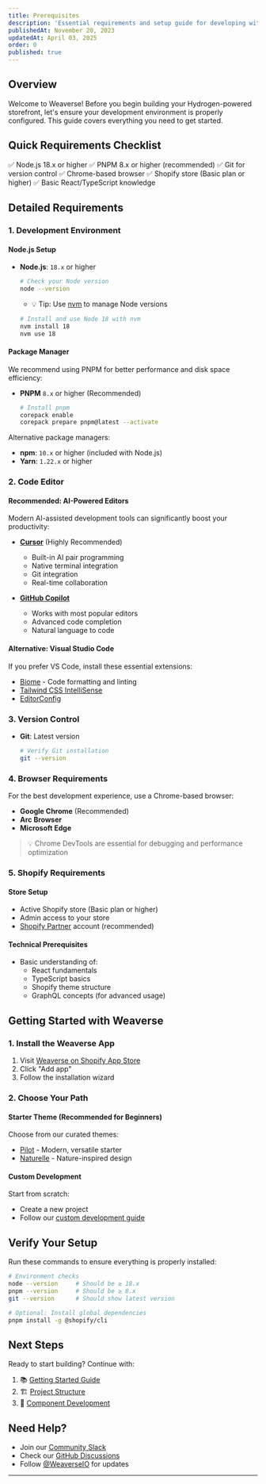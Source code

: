 ```yaml
---
title: Prerequisites
description: 'Essential requirements and setup guide for developing with Weaverse Hydrogen'
publishedAt: November 20, 2023
updatedAt: April 03, 2025
order: 0
published: true
---
```


## Overview

Welcome to Weaverse! Before you begin building your Hydrogen-powered storefront, let's ensure your development environment is properly configured. This guide covers everything you need to get started.

## Quick Requirements Checklist

✅ Node.js 18.x or higher
✅ PNPM 8.x or higher (recommended)
✅ Git for version control
✅ Chrome-based browser
✅ Shopify store (Basic plan or higher)
✅ Basic React/TypeScript knowledge

## Detailed Requirements

### 1. Development Environment

#### Node.js Setup
- **Node.js**: `18.x` or higher
  ```bash
  # Check your Node version
  node --version
  ```
  - 💡 Tip: Use [nvm](https://github.com/nvm-sh/nvm) to manage Node versions
  ```bash
  # Install and use Node 18 with nvm
  nvm install 18
  nvm use 18
  ```

#### Package Manager
We recommend using PNPM for better performance and disk space efficiency:
- **PNPM** `8.x` or higher (Recommended)
  ```bash
  # Install pnpm
  corepack enable
  corepack prepare pnpm@latest --activate
  ```

Alternative package managers:
- **npm**: `10.x` or higher (included with Node.js)
- **Yarn**: `1.22.x` or higher

### 2. Code Editor

#### Recommended: AI-Powered Editors
Modern AI-assisted development tools can significantly boost your productivity:

- **[Cursor](https://cursor.sh/)** (Highly Recommended)
  - Built-in AI pair programming
  - Native terminal integration
  - Git integration
  - Real-time collaboration

- **[GitHub Copilot](https://github.com/features/copilot)**
  - Works with most popular editors
  - Advanced code completion
  - Natural language to code

#### Alternative: Visual Studio Code
If you prefer VS Code, install these essential extensions:
- [Biome](https://marketplace.visualstudio.com/items?itemName=biomejs.biome) - Code formatting and linting
- [Tailwind CSS IntelliSense](https://marketplace.visualstudio.com/items?itemName=bradlc.vscode-tailwindcss)
- [EditorConfig](https://marketplace.visualstudio.com/items?itemName=EditorConfig.EditorConfig)

### 3. Version Control

- **Git**: Latest version
  ```bash
  # Verify Git installation
  git --version
  ```

### 4. Browser Requirements

For the best development experience, use a Chrome-based browser:
- **Google Chrome** (Recommended)
- **Arc Browser**
- **Microsoft Edge**

> 💡 Chrome DevTools are essential for debugging and performance optimization

### 5. Shopify Requirements

#### Store Setup
- Active Shopify store (Basic plan or higher)
- Admin access to your store
- [Shopify Partner](https://partners.shopify.com/) account (recommended)

#### Technical Prerequisites
- Basic understanding of:
  - React fundamentals
  - TypeScript basics
  - Shopify theme structure
  - GraphQL concepts (for advanced usage)

## Getting Started with Weaverse

### 1. Install the Weaverse App

1. Visit [Weaverse on Shopify App Store](https://apps.shopify.com/weaverse)
2. Click "Add app"
3. Follow the installation wizard

### 2. Choose Your Path

#### Starter Theme (Recommended for Beginners)
Choose from our curated themes:
- [Pilot](https://github.com/weaverse/pilot) - Modern, versatile starter
- [Naturelle](https://github.com/weaverse/naturelle) - Nature-inspired design

#### Custom Development
Start from scratch:
- Create a new project
- Follow our [custom development guide](/docs/guides/custom-development)

## Verify Your Setup

Run these commands to ensure everything is properly installed:

```bash
# Environment checks
node --version     # Should be ≥ 18.x
pnpm --version     # Should be ≥ 8.x
git --version      # Should show latest version

# Optional: Install global dependencies
pnpm install -g @shopify/cli
```

## Next Steps

Ready to start building? Continue with:

1. 📚 [Getting Started Guide](/docs/hydrogen/getting-started)
2. 🏗️ [Project Structure](/docs/guides/project-structure)
3. 🧱 [Component Development](/docs/guides/weaverse-component)

## Need Help?

- Join our [Community Slack](https://wvse.cc/weaverse-slack)
- Check our [GitHub Discussions](https://github.com/weaverse/weaverse/discussions)
- Follow [@WeaverseIO](https://twitter.com/WeaverseIO) for updates

---
